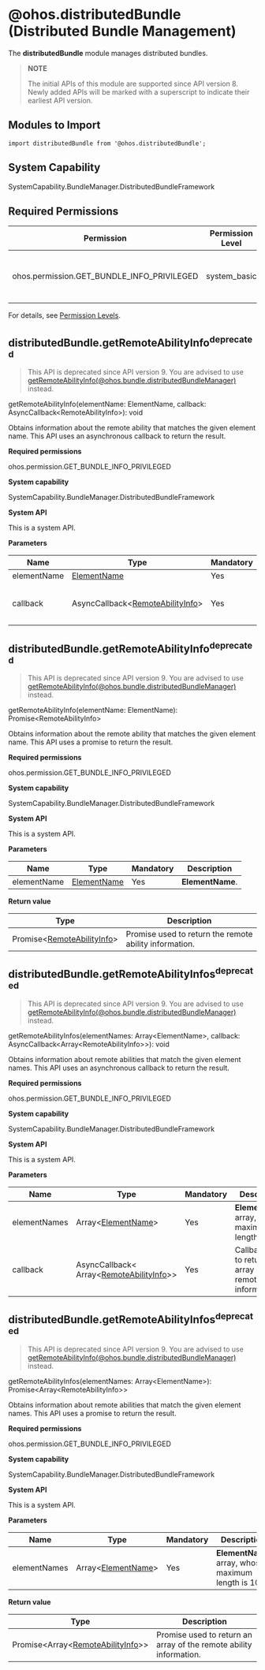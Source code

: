# @ohos.distributedBundle (Distributed Bundle Management)

The **distributedBundle** module manages distributed bundles.

> **NOTE**
>
> The initial APIs of this module are supported since API version 8. Newly added APIs will be marked with a superscript to indicate their earliest API version.

## Modules to Import

```
import distributedBundle from '@ohos.distributedBundle';
```

## System Capability

SystemCapability.BundleManager.DistributedBundleFramework

## Required Permissions

| Permission                                      | Permission Level    | Description              |
| ------------------------------------------ | ------------ | ------------------ |
| ohos.permission.GET_BUNDLE_INFO_PRIVILEGED | system_basic | Permission to query information about all applications.|

For details, see [Permission Levels](../../security/accesstoken-overview.md#permission-levels).

## distributedBundle.getRemoteAbilityInfo<sup>deprecated<sup>

> This API is deprecated since API version 9. You are advised to use [getRemoteAbilityInfo(@ohos.bundle.distributedBundleManager)](js-apis-distributedBundleManager.md) instead.

getRemoteAbilityInfo(elementName: ElementName, callback: AsyncCallback&lt;RemoteAbilityInfo&gt;): void

Obtains information about the remote ability that matches the given element name. This API uses an asynchronous callback to return the result.

**Required permissions**

ohos.permission.GET_BUNDLE_INFO_PRIVILEGED

**System capability**

SystemCapability.BundleManager.DistributedBundleFramework

**System API**

This is a system API.

**Parameters**

| Name     | Type                                                        | Mandatory| Description                                              |
| ----------- | ------------------------------------------------------------ | ---- | -------------------------------------------------- |
| elementName | [ElementName](js-apis-bundle-ElementName.md)                 | Yes  | **ElementName**.                           |
| callback    | AsyncCallback<[RemoteAbilityInfo](js-apis-bundle-remoteAbilityInfo.md)> | Yes  | Callback used to return the remote ability information.|



## distributedBundle.getRemoteAbilityInfo<sup>deprecated<sup>

> This API is deprecated since API version 9. You are advised to use [getRemoteAbilityInfo(@ohos.bundle.distributedBundleManager)](js-apis-distributedBundleManager.md) instead.

getRemoteAbilityInfo(elementName: ElementName): Promise&lt;RemoteAbilityInfo&gt;

Obtains information about the remote ability that matches the given element name. This API uses a promise to return the result.

**Required permissions**

ohos.permission.GET_BUNDLE_INFO_PRIVILEGED

**System capability**

SystemCapability.BundleManager.DistributedBundleFramework

**System API**

This is a system API.

**Parameters**

| Name     | Type                                        | Mandatory| Description                   |
| ----------- | -------------------------------------------- | ---- | ----------------------- |
| elementName | [ElementName](js-apis-bundle-ElementName.md) | Yes  | **ElementName**.|

**Return value**

| Type                                                        | Description                             |
| ------------------------------------------------------------ | --------------------------------- |
| Promise\<[RemoteAbilityInfo](js-apis-bundle-remoteAbilityInfo.md)> | Promise used to return the remote ability information.|

## distributedBundle.getRemoteAbilityInfos<sup>deprecated<sup>

> This API is deprecated since API version 9. You are advised to use [getRemoteAbilityInfo(@ohos.bundle.distributedBundleManager)](js-apis-distributedBundleManager.md) instead.

getRemoteAbilityInfos(elementNames: Array&lt;ElementName&gt;, callback: AsyncCallback&lt;Array&lt;RemoteAbilityInfo&gt;&gt;): void

Obtains information about remote abilities that match the given element names. This API uses an asynchronous callback to return the result.

**Required permissions**

ohos.permission.GET_BUNDLE_INFO_PRIVILEGED

**System capability**

SystemCapability.BundleManager.DistributedBundleFramework

**System API**

This is a system API.

**Parameters**

| Name      | Type                                                        | Mandatory| Description                                              |
| ------------ | ------------------------------------------------------------ | ---- | -------------------------------------------------- |
| elementNames | Array<[ElementName](js-apis-bundle-ElementName.md)>          | Yes  | **ElementName** array, whose maximum length is 10.                  |
| callback     | AsyncCallback< Array<[RemoteAbilityInfo](js-apis-bundle-remoteAbilityInfo.md)>> | Yes  | Callback used to return an array of the remote ability information.|



## distributedBundle.getRemoteAbilityInfos<sup>deprecated<sup>

> This API is deprecated since API version 9. You are advised to use [getRemoteAbilityInfo(@ohos.bundle.distributedBundleManager)](js-apis-distributedBundleManager.md) instead.

getRemoteAbilityInfos(elementNames: Array&lt;ElementName&gt;): Promise&lt;Array&lt;RemoteAbilityInfo&gt;&gt;

Obtains information about remote abilities that match the given element names. This API uses a promise to return the result.

**Required permissions**

ohos.permission.GET_BUNDLE_INFO_PRIVILEGED

**System capability**

SystemCapability.BundleManager.DistributedBundleFramework

**System API**

This is a system API.

**Parameters**

| Name     | Type                                               | Mandatory| Description                 |
| ------------ | --------------------------------------------------- | ---- | ----------------------- |
| elementNames | Array<[ElementName](js-apis-bundle-ElementName.md)> | Yes  | **ElementName** array, whose maximum length is 10.|

**Return value**

| Type                                                        | Description                             |
| ------------------------------------------------------------ | --------------------------------- |
| Promise\<Array<[RemoteAbilityInfo](js-apis-bundle-remoteAbilityInfo.md)>> | Promise used to return an array of the remote ability information.|
